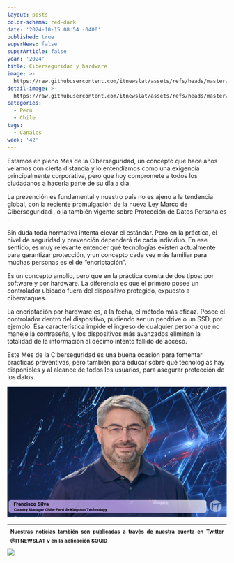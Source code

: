 ```yaml
---
layout: posts
color-schema: red-dark
date: '2024-10-15 08:54 -0400'
published: true
superNews: false
superArticle: false
year: '2024'
title: Ciberseguridad y hardware
image: >-
  https://raw.githubusercontent.com/itnewslat/assets/refs/heads/master/img/540x320/Francisco-Silva-p.jpg
detail-image: >-
  https://raw.githubusercontent.com/itnewslat/assets/refs/heads/master/img/1024x680/Francisco-Silva-g.jpg
categories:
  - Perú
  - Chile
tags:
  - Canales
week: '42'
---
```

Estamos en pleno Mes de la Ciberseguridad, un concepto que hace años veíamos con cierta distancia y lo entendíamos como una exigencia principalmente corporativa, pero que hoy compromete a todos los ciudadanos a hacerla parte de su día a día.

La prevención es fundamental y nuestro país no es ajeno a la tendencia global, con la reciente promulgación de la nueva Ley Marco de Ciberseguridad , o la también vigente sobre Protección de Datos Personales .

Sin duda toda normativa intenta elevar el estándar. Pero en la práctica, el nivel de seguridad y prevención dependerá de cada individuo. En ese sentido, es muy relevante entender qué tecnologías existen actualmente para garantizar protección, y un concepto cada vez más familiar para muchas personas es el de “encriptación”.

Es un concepto amplio, pero que en la práctica consta de dos tipos: por software y por hardware. La diferencia es que el primero posee un controlador ubicado fuera del dispositivo protegido, expuesto a ciberataques.

La encriptación por hardware es, a la fecha, el método más eficaz. Posee el controlador dentro del dispositivo, pudiendo ser un pendrive o un SSD, por ejemplo. Esa característica impide el ingreso de cualquier persona que no maneje la contraseña, y los dispositivos más avanzados eliminan la totalidad de la información al décimo intento fallido de acceso.

Este Mes de la Ciberseguridad es una buena ocasión para fomentar prácticas preventivas, pero también para educar sobre qué tecnologías hay disponibles y al alcance de todos los usuarios, para asegurar protección de los datos.

![](https://raw.githubusercontent.com/itnewslat/assets/refs/heads/master/img/540x320/Francisco-Silva-p.jpg)

<table style="height: 42px;" width="569">
<tbody>
<tr>
<td style="text-align: justify;"><sub><strong>Nuestras noticias también son publicadas a través de nuestra cuenta en Twitter <a href="https://twitter.com/itnewslat?lang=es">@ITNEWSLAT</a> y en la aplicación <a href="https://squidapp.co/en/">SQUID</a></strong></sub></td>
</tr>
</tbody>
</table>

<img src="https://tracker.metricool.com/c3po.jpg?hash=56f88a41e39ab42c063cc51676587a04"/>